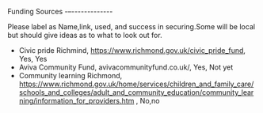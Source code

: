 Funding Sources
-–-------------

Please label as Name,link, used, and success in securing.Some will be local but should give ideas as to what to look out for.

* Civic pride Richmind,  https://www.richmond.gov.uk/civic_pride_fund, Yes, Yes
* Aviva Community Fund, avivacommunityfund.co.uk/, Yes, Not yet
* Community learning Richmond, https://www.richmond.gov.uk/home/services/children_and_family_care/schools_and_colleges/adult_and_community_education/community_learning/information_for_providers.htm , No,no
